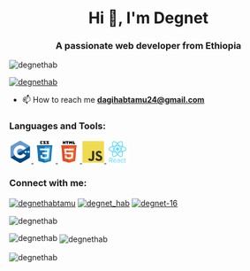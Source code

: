 <h1 align="center">Hi 👋, I'm Degnet</h1>
<h3 align="center">A passionate web developer from Ethiopia</h3>

<p align="left"> <img src="https://komarev.com/ghpvc/?username=degnethab&label=Profile%20views&color=0e75b6&style=flat" alt="degnethab" /> </p>

<p align="left"> <a href="https://github.com/ryo-ma/github-profile-trophy"><img src="https://github-profile-trophy.vercel.app/?username=degnethab" alt="degnethab" /></a> </p>

- 📫 How to reach me **dagihabtamu24@gmail.com**

<h3 align="left">Languages and Tools:</h3>
<p align="left"> <a href="https://www.w3schools.com/cpp/" target="_blank" rel="noreferrer"> <img src="https://raw.githubusercontent.com/devicons/devicon/master/icons/cplusplus/cplusplus-original.svg" alt="cplusplus" width="40" height="40"/> </a> <a href="https://www.w3schools.com/css/" target="_blank" rel="noreferrer"> <img src="https://raw.githubusercontent.com/devicons/devicon/master/icons/css3/css3-original-wordmark.svg" alt="css3" width="40" height="40"/> </a> <a href="https://www.w3.org/html/" target="_blank" rel="noreferrer"> <img src="https://raw.githubusercontent.com/devicons/devicon/master/icons/html5/html5-original-wordmark.svg" alt="html5" width="40" height="40"/> </a> <a href="https://developer.mozilla.org/en-US/docs/Web/JavaScript" target="_blank" rel="noreferrer"> <img src="https://raw.githubusercontent.com/devicons/devicon/master/icons/javascript/javascript-original.svg" alt="javascript" width="40" height="40"/> </a> <a href="https://reactjs.org/" target="_blank" rel="noreferrer"> <img src="https://raw.githubusercontent.com/devicons/devicon/master/icons/react/react-original-wordmark.svg" alt="react" width="40" height="40"/> </a> </p>
<h3 align="left">Connect with me:</h3>
<p align="left">
<a href="https://linkedin.com/in/degnet-habtamu-b108b833b" target="blank"><img align="center" src="https://raw.githubusercontent.com/rahuldkjain/github-profile-readme-generator/master/src/images/icons/Social/linked-in-alt.svg" alt="degnethabtamu" height="30" width="40" /></a>
<a href="https://instagram.com/degnet_hab" target="blank"><img align="center" src="https://raw.githubusercontent.com/rahuldkjain/github-profile-readme-generator/master/src/images/icons/Social/instagram.svg" alt="degnet_hab" height="30" width="40" /></a>
<a href="https://www.youtube.com/degnet-16" target="blank"><img align="center" src="https://raw.githubusercontent.com/rahuldkjain/github-profile-readme-generator/master/src/images/icons/Social/youtube.svg" alt="degnet-16" height="30" width="40" /></a>
</p>

<p><img align="center" src="https://github-readme-stats.vercel.app/api/top-langs?username=degnethab&show_icons=true&locale=en&layout=compact" alt="degnethab" /></p>

 
<p><img align="left" src="https://github-readme-stats.vercel.app/api/top-langs?username=degnethab&show_icons=true&locale=en&layout=compact" alt="degnethab" /></p>

<p>&nbsp;<img align="center" src="https://github-readme-stats.vercel.app/api?username=degnethab&show_icons=true&locale=en" alt="degnethab" /></p>

<p><img align="center" src="https://github-readme-streak-stats.herokuapp.com/?user=degnethab&" alt="degnethab" /></p>

